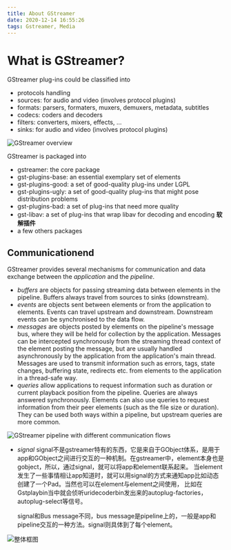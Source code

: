 ```yaml
---
title: About GStreamer
date: 2020-12-14 16:55:26
tags: Gstreamer, Media
---
```

# What is GStreamer?

GStreamer plug-ins could be classified into

- protocols handling
- sources: for audio and video (involves protocol plugins)
- formats: parsers, formaters, muxers, demuxers, metadata, subtitles
- codecs: coders and decoders
- filters: converters, mixers, effects, ...
- sinks: for audio and video (involves protocol plugins)

![GStreamer overview](https://gstreamer.freedesktop.org/documentation/application-development/introduction/images/gstreamer-overview.png)

GStreamer is packaged into

- gstreamer: the core package
- gst-plugins-base: an essential exemplary set of elements
- gst-plugins-good: a set of good-quality plug-ins under LGPL
- gst-plugins-ugly: a set of good-quality plug-ins that might pose distribution problems
- gst-plugins-bad: a set of plug-ins that need more quality
- gst-libav: a set of plug-ins that wrap libav for decoding and encoding **软解插件**
- a few others packages



## Communicationend

GStreamer provides several mechanisms for communication and data exchange between the *application* and the *pipeline*.

- *buffers* are objects for passing streaming data between elements in the pipeline. Buffers always travel from sources to sinks (downstream).
- *events* are objects sent between elements or from the application to elements. Events can travel upstream and downstream. Downstream events can be synchronised to the data flow.
- *messages* are objects posted by elements on the pipeline's message bus, where they will be held for collection by the application. Messages can be intercepted synchronously from the streaming thread context of the element posting the message, but are usually handled asynchronously by the application from the application's main thread. Messages are used to transmit information such as errors, tags, state changes, buffering state, redirects etc. from elements to the application in a thread-safe way.
- *queries* allow applications to request information such as duration or current playback position from the pipeline. Queries are always answered synchronously. Elements can also use queries to request information from their peer elements (such as the file size or duration). They can be used both ways within a pipeline, but upstream queries are more common.

![GStreamer pipeline with different communication flows](https://gstreamer.freedesktop.org/documentation/application-development/introduction/images/communication.png)
- *signal*
  signal不是gstreamer特有的东西，它是来自于GObject体系，是用于app和GObject之间进行交互的一种机制。在gstreamer中，element本身也是gobject，所以，通过signal，就可以将app和element联系起来。
  当element发生了一些事情相让app知道时，就可以用signal的方式来通知app比如动态创建了一个Pad。当然也可以在element与element之间使用， 比如在Gstplaybin当中就会侦听uridecoderbin发出来的autoplug-factories，autoplug-select等信号。

  signal和Bus message不同，bus message是pipeline上的，一般是app和pipeline交互的一种方法。signal则具体到了每个element。

![整体框图](https://img-blog.csdnimg.cn/20190812141200931.jpg?x-oss-process=image/watermark,type_ZmFuZ3poZW5naGVpdGk,shadow_10,text_aHR0cHM6Ly9ibG9nLmNzZG4ubmV0L2hvdXhpYW9uaTAx,size_16,color_FFFFFF,t_70)
